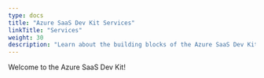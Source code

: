 ```yaml
---
type: docs
title: "Azure SaaS Dev Kit Services"
linkTitle: "Services"
weight: 30
description: "Learn about the building blocks of the Azure SaaS Dev Kit"
---
```


Welcome to the Azure SaaS Dev Kit!
